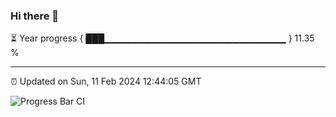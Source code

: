 ### Hi there 👋

⏳ Year progress { ███▁▁▁▁▁▁▁▁▁▁▁▁▁▁▁▁▁▁▁▁▁▁▁▁▁▁▁ } 11.35 %

---

⏰ Updated on Sun, 11 Feb 2024 12:44:05 GMT

![Progress Bar CI](https://github.com/IshwaranRudhara/GIT-ACTION/workflows/Progress%20Bar%20CI/badge.svg)
